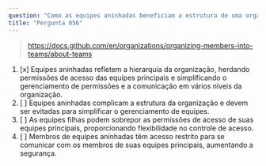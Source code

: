 ```yaml
---
question: "Como as equipes aninhadas beneficiam a estrutura de uma organização no GitHub?"
title: "Pergunta 056"
---
```


> https://docs.github.com/en/organizations/organizing-members-into-teams/about-teams
1. [x] Equipes aninhadas refletem a hierarquia da organização, herdando permissões de acesso das equipes principais e simplificando o gerenciamento de permissões e a comunicação em vários níveis da organização.
1. [ ] Equipes aninhadas complicam a estrutura da organização e devem ser evitadas para simplificar o gerenciamento de equipes.
1. [ ] As equipes filhas podem sobrepor as permissões de acesso de suas equipes principais, proporcionando flexibilidade no controle de acesso.
1. [ ] Membros de equipes aninhadas têm acesso restrito para se comunicar com os membros de suas equipes principais, aumentando a segurança.
